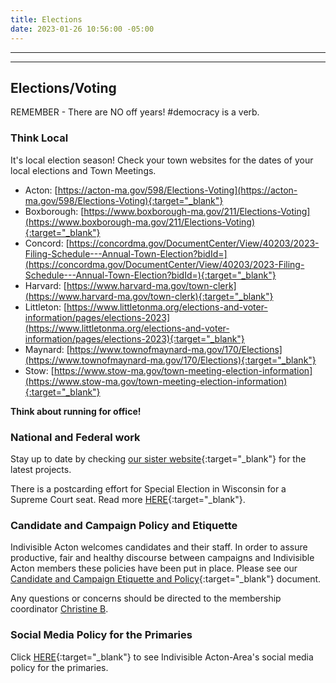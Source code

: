 ```yaml
---
title: Elections
date: 2023-01-26 10:56:00 -05:00
---
```


---

<p id="demo">
</p>

<script>
// Set the date we're counting down to
var countDownDate = new Date("Nov 8 2022 12:00");

// Update the count down every 1 second
var x = setInterval(function() {

  // Get today's date
  var now = new Date();
    
  // Find the distance between now and the count down date
  var t = countDownDate - now;
    
  // Time calculations for days
  var days = Math.floor(t / (1000 * 60 * 60 * 24));
  var hours = Math.floor((t%(1000 * 60 * 60 * 24))/(1000 * 60 * 60)); 
  var minutes = Math.floor((t % (1000 * 60 * 60)) / (1000 * 60)); 
  var seconds = Math.floor((t % (1000 * 60)) / 1000);  

  // Output the result in an element with id="demo"
  var test1 = document.getElementById("demo");
  test1.style.font = "italic bold 30px arial,serif"; 
  //test1.style.textAlign = "center";
//test1.innerHTML = days + " days left until Nov 8, 2022!";
  test1.innerHTML = days + "d " + hours + "h " + minutes + "m " + seconds + "s left until 12p Nov 8, 2022!";
  
  
  // If the count down is over, write some text 
  if (t < 0) {
    clearInterval(x);
    document.getElementById("demo").innerHTML = "The biggest threat to our democracy is indifference.";
  }
},500);
</script>

---

## Elections/Voting

REMEMBER - There are NO off years! #democracy is a verb.

### Think Local

It's local election season! Check your town websites for the dates of your local elections and Town Meetings.

* Acton: [https://acton-ma.gov/598/Elections-Voting](https://acton-ma.gov/598/Elections-Voting){:target="_blank"}
* Boxborough: [https://www.boxborough-ma.gov/211/Elections-Voting](https://www.boxborough-ma.gov/211/Elections-Voting){:target="_blank"}
* Concord: [https://concordma.gov/DocumentCenter/View/40203/2023-Filing-Schedule---Annual-Town-Election?bidId=](https://concordma.gov/DocumentCenter/View/40203/2023-Filing-Schedule---Annual-Town-Election?bidId=){:target="_blank"}
* Harvard: [https://www.harvard-ma.gov/town-clerk](https://www.harvard-ma.gov/town-clerk){:target="_blank"}
* Littleton: [https://www.littletonma.org/elections-and-voter-information/pages/elections-2023](https://www.littletonma.org/elections-and-voter-information/pages/elections-2023){:target="_blank"}
* Maynard: [https://www.townofmaynard-ma.gov/170/Elections](https://www.townofmaynard-ma.gov/170/Elections){:target="_blank"}
* Stow: [https://www.stow-ma.gov/town-meeting-election-information](https://www.stow-ma.gov/town-meeting-election-information){:target="_blank"}

**Think about running for office!**

### National and Federal work

Stay up to date by checking [our sister website](https://turnpurple2blue.org/new/){:target="_blank"} for the latest projects.

There is a postcarding effort for Special Election in Wisconsin for a Supreme Court seat. Read more [HERE](https://turnpurple2blue.org/2023/01/03/wi-special-election/){:target="_blank"}.



### Candidate and Campaign Policy and Etiquette

Indivisible Acton welcomes candidates and their staff. In order to assure productive, fair and healthy discourse between campaigns and Indivisible Acton members these policies have been put in place. Please see our [Candidate and Campaign Etiquette and Policy](https://docs.google.com/document/d/1-G3_GKFkz3fC0VDkfGh4DbC820mzi23yyMG1-EqapfE/){:target="_blank"}  document.

Any questions or concerns should be directed to the membership coordinator [Christine B](mailto:christine@indivisibleacton.org).  

### Social Media Policy for the Primaries

Click [HERE](https://docs.google.com/document/d/1k-N7qZ5fBR2wRGOcRI8ZJxQGbO5CfsXbZlZSKHm4N18){:target="_blank"} to see Indivisible Acton-Area's social media policy for the primaries.  


